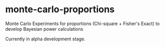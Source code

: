 # monte-carlo-proportions
Monte Carlo Experiments for proportions (Chi-square + Fisher's Exact) to develop Bayesian power calculations

Currently in alpha development stage.
